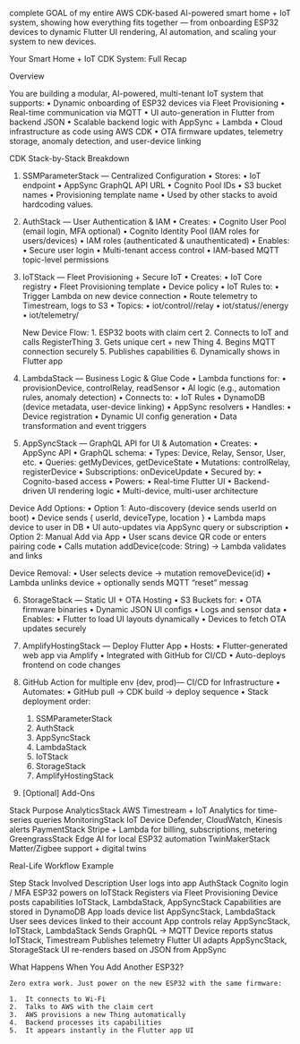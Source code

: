 complete GOAL of my entire AWS CDK-based AI-powered smart home + IoT system, showing how everything fits together — from onboarding ESP32 devices to dynamic Flutter UI rendering, AI automation, and scaling your system to new devices.

Your Smart Home + IoT CDK System: Full Recap

Overview

You are building a modular, AI-powered, multi-tenant IoT system that supports:
	•	Dynamic onboarding of ESP32 devices via Fleet Provisioning
	•	Real-time communication via MQTT
	•	UI auto-generation in Flutter from backend JSON
	•	Scalable backend logic with AppSync + Lambda
	•	Cloud infrastructure as code using AWS CDK
	•	OTA firmware updates, telemetry storage, anomaly detection, and user-device linking

CDK Stack-by-Stack Breakdown

1. SSMParameterStack — Centralized Configuration
	•	Stores:
	•	IoT endpoint
	•	AppSync GraphQL API URL
	•	Cognito Pool IDs
	•	S3 bucket names
	•	Provisioning template name
	•	Used by other stacks to avoid hardcoding values.

2. AuthStack — User Authentication & IAM
	•	Creates:
	•	Cognito User Pool (email login, MFA optional)
	•	Cognito Identity Pool (IAM roles for users/devices)
	•	IAM roles (authenticated & unauthenticated)
	•	Enables:
	•	Secure user login
	•	Multi-tenant access control
	•	IAM-based MQTT topic-level permissions

3. IoTStack — Fleet Provisioning + Secure IoT
	•	Creates:
	•	IoT Core registry
	•	Fleet Provisioning template
	•	Device policy
	•	IoT Rules to:
	•	Trigger Lambda on new device connection
	•	Route telemetry to Timestream, logs to S3
	•	Topics:
	•	iot/control/<thingName>/relay
	•	iot/status/<thingName>/energy
	•	iot/telemetry/<thingName>

	New Device Flow:
		1.	ESP32 boots with claim cert
	2.	Connects to IoT and calls RegisterThing
	3.	Gets unique cert + new Thing
	4.	Begins MQTT connection securely
	5.	Publishes capabilities
	6.	Dynamically shows in Flutter app

4. LambdaStack — Business Logic & Glue Code
	•	Lambda functions for:
	•	provisionDevice, controlRelay, readSensor
	•	AI logic (e.g., automation rules, anomaly detection)
	•	Connects to:
	•	IoT Rules
	•	DynamoDB (device metadata, user-device linking)
	•	AppSync resolvers
	•	Handles:
	•	Device registration
	•	Dynamic UI config generation
	•	Data transformation and event triggers

5. AppSyncStack — GraphQL API for UI & Automation
	•	Creates:
	•	AppSync API
	•	GraphQL schema:
	•	Types: Device, Relay, Sensor, User, etc.
	•	Queries: getMyDevices, getDeviceState
	•	Mutations: controlRelay, registerDevice
	•	Subscriptions: onDeviceUpdate
	•	Secured by:
	•	Cognito-based access
	•	Powers:
	•	Real-time Flutter UI
	•	Backend-driven UI rendering logic
	•	Multi-device, multi-user architecture

Device Add Options:
	•	Option 1: Auto-discovery (device sends userId on boot)
	•	Device sends { userId, deviceType, location }
	•	Lambda maps device to user in DB
	•	UI auto-updates via AppSync query or subscription
	•	Option 2: Manual Add via App
	•	User scans device QR code or enters pairing code
	•	Calls mutation addDevice(code: String) → Lambda validates and links

Device Removal:
	•	User selects device → mutation removeDevice(id)
	•	Lambda unlinks device + optionally sends MQTT “reset” messag

6. StorageStack — Static UI + OTA Hosting
	•	S3 Buckets for:
	•	OTA firmware binaries
	•	Dynamic JSON UI configs
	•	Logs and sensor data
	•	Enables:
	•	Flutter to load UI layouts dynamically
	•	Devices to fetch OTA updates securely

7. AmplifyHostingStack — Deploy Flutter App
	•	Hosts:
	•	Flutter-generated web app via Amplify
	•	Integrated with GitHub for CI/CD
	•	Auto-deploys frontend on code changes

8. GitHub Action for multiple env (dev, prod)— CI/CD for Infrastructure
	•	Automates:
	•	GitHub pull → CDK build → deploy sequence
	•	Stack deployment order:
	1.	SSMParameterStack
	2.	AuthStack
	3.	AppSyncStack
	4.	LambdaStack
	5.	IoTStack
	6.	StorageStack
	7.	AmplifyHostingStack

8. [Optional] Add-Ons

Stack	Purpose
AnalyticsStack	AWS Timestream + IoT Analytics for time-series queries
MonitoringStack	IoT Device Defender, CloudWatch, Kinesis alerts
PaymentStack	Stripe + Lambda for billing, subscriptions, metering
GreengrassStack	Edge AI for local ESP32 automation
TwinMakerStack	Matter/Zigbee support + digital twins

Real-Life Workflow Example

Step	Stack Involved	Description
User logs into app	AuthStack	Cognito login / MFA
ESP32 powers on	IoTStack	Registers via Fleet Provisioning
Device posts capabilities	IoTStack, LambdaStack, AppSyncStack	Capabilities are stored in DynamoDB
App loads device list	AppSyncStack, LambdaStack	User sees devices linked to their account
App controls relay	AppSyncStack, IoTStack, LambdaStack	Sends GraphQL → MQTT
Device reports status	IoTStack, Timestream	Publishes telemetry
Flutter UI adapts	AppSyncStack, StorageStack	UI re-renders based on JSON from AppSync

What Happens When You Add Another ESP32?

	Zero extra work. Just power on the new ESP32 with the same firmware:

	1.	It connects to Wi-Fi
	2.	Talks to AWS with the claim cert
	3.	AWS provisions a new Thing automatically
	4.	Backend processes its capabilities
	5.	It appears instantly in the Flutter app UI